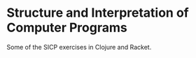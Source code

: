 # Structure and Interpretation of Computer Programs

Some of the SICP exercises in Clojure and Racket.
